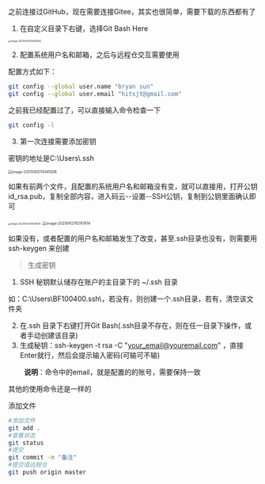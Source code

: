 之前连接过GitHub，现在需要连接Gitee，其实也很简单，需要下载的东西都有了



1. 在自定义目录下右键，选择Git Bash Here

<img src="C:\Users\shasha\AppData\Roaming\Typora\typora-user-images\image-20210412105059306.png" alt="image-20210412105059306" style="zoom:33%;" />

2. 配置系统用户名和邮箱，之后与远程仓交互需要使用

配置方式如下：

```bash
git config --global user.name "bryan sun"
git config --global user.email "hitsjt@gmail.com"
```

之前我已经配置过了，可以直接输入命令检查一下

```bash
git config -l
```

3. 第一次连接需要添加密钥

密钥的地址是C:\Users\\.ssh

<img src="C:\Users\shasha\AppData\Roaming\Typora\typora-user-images\image-20210412110441008.png" alt="image-20210412110441008" style="zoom:50%;" />

如果有前两个文件，且配置的系统用户名和邮箱没有变，就可以直接用，打开公钥id_rsa.pub，复制全部内容，进入码云--设置--SSH公钥，复制到公钥里面确认即可

<img src="C:\Users\shasha\AppData\Roaming\Typora\typora-user-images\image-20210412110639040.png" alt="image-20210412110639040" style="zoom:33%;" />

<img src="C:\Users\shasha\AppData\Roaming\Typora\typora-user-images\image-20210412110747814.png" alt="image-20210412110747814" style="zoom:50%;" />

如果没有，或者配置的用户名和邮箱发生了改变，甚至.ssh目录也没有，则需要用ssh-keygen 来创建

> 生成密钥 

1. SSH 秘钥默认储存在账户的主目录下的 ~/.ssh 目录

如：C:\Users\BF100400\.ssh\，若没有，则创建一个.ssh目录，若有，清空该文件夹

2. 在.ssh 目录下右键打开Git Bash(.ssh目录不存在，则在任一目录下操作，或者手动创建该目录)
3. 生成秘钥：ssh-keygen -t rsa -C "your_email@youremail.com" ，直接Enter就行，然后会提示输入密码(可输可不输)

　　  **说明**：命令中的email，就是配置的的账号，需要保持一致





其他的使用命令还是一样的

添加文件

```bash
#添加文件
git add .  
#查看状态
git status
#提交
git commit -m "备注"
#提交值远程仓
git push origin master
```

